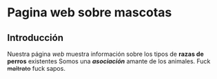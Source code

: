# Pagina web sobre mascotas

## Introducción
Nuestra página *web* muestra información sobre los tipos de **razas de perros** existentes
Somos una *__asociación__* amante de los animales. Fuck  ~~maltrato~~ fuck sapos.


